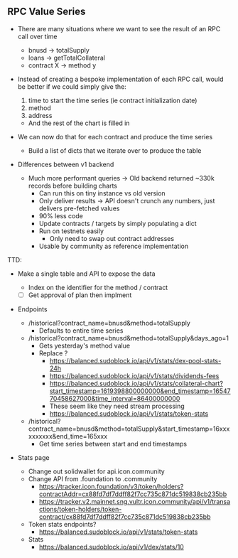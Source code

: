 

## RPC Value Series 

- There are many situations where we want to see the result of an RPC call over time 
  - bnusd -> totalSupply
  - loans -> getTotalCollateral
  - contract X -> method y 

- Instead of creating a bespoke implementation of each RPC call, would be better if we could simply give the:
  1. time to start the time series (ie contract initialization date)
  2. method
  3. address 
  - And the rest of the chart is filled in

- We can now do that for each contract and produce the time series 
  - Build a list of dicts that we iterate over to produce the table
  
- Differences between v1 backend 
  - Much more performant queries -> Old backend returned ~330k records before building charts 
    - Can run this on tiny instance vs old version 
    - Only deliver results -> API doesn't crunch any numbers, just delivers pre-fetched values 
    - 90% less code 
    - Update contracts / targets by simply populating a dict 
    - Run on testnets easily 
      - Only need to swap out contract addresses 
    - Usable by community as reference implementation 

TTD: 
- Make a single table and API to expose the data 
  - Index on the identifier for the method / contract 
  - [ ] Get approval of plan then implment 

- Endpoints
  - /historical?contract_name=bnusd&method=totalSupply 
    - Defaults to entire time series 
  - /historical?contract_name=bnusd&method=totalSupply&days_ago=1 
    - Gets yesterday's method value 
    - Replace ?
      - https://balanced.sudoblock.io/api/v1/stats/dex-pool-stats-24h
      - https://balanced.sudoblock.io/api/v1/stats/dividends-fees
      - https://balanced.sudoblock.io/api/v1/stats/collateral-chart?start_timestamp=1619398800000000&end_timestamp=1654770458627000&time_interval=86400000000
      - These seem like they need stream processing 
      - https://balanced.sudoblock.io/api/v1/stats/token-stats
  - /historical?contract_name=bnusd&method=totalSupply&start_timestamp=16xxxxxxxxxx&end_time=165xxx
    - Get time series between start and end timestamps

- Stats page 
  - Change out solidwallet for api.icon.community
  - Change API from .foundation to .community
    - https://tracker.icon.foundation/v3/token/holders?contractAddr=cx88fd7df7ddff82f7cc735c871dc519838cb235bb
    - https://tracker.v2.mainnet.sng.vultr.icon.community/api/v1/transactions/token-holders/token-contract/cx88fd7df7ddff82f7cc735c871dc519838cb235bb
  - Token stats endpoints?
    - https://balanced.sudoblock.io/api/v1/stats/token-stats
  - Stats 
    - https://balanced.sudoblock.io/api/v1/dex/stats/10

